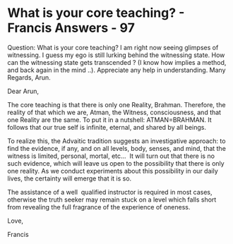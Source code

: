 # What is your core teaching? - Francis Answers - 97

Question: What is your core teaching? I am right now seeing glimpses of witnessing. I guess my ego is still lurking behind the witnessing state. How can the witnessing state gets transcended ? (I know how implies a method, and back again in the mind ..). Appreciate any help in understanding. Many Regards, Arun.

Dear Arun,

The core teaching is that there is only one Reality, Brahman. Therefore, the reality of that which we are, Atman, the Witness, consciousness, and that one Reality are the same. To put it in a nutshell: ATMAN=BRAHMAN. It follows that our true self is infinite, eternal, and shared by all beings.

To realize this, the Advaitic tradition suggests an investigative approach: to find the evidence, if any, and on all levels, body, senses, and mind, that the witness is limited, personal, mortal, etc... &nbsp;It will turn out that there is no such evidence, which will leave us open to the possibility that there is only one reality. As we conduct experiments about this possibility in our daily lives, the certainty will emerge that it is so.

The assistance of a well &nbsp;qualified instructor is required in most cases, otherwise the truth seeker may remain stuck on a level which falls short from revealing the full fragrance of the experience of oneness.

Love,

Francis

